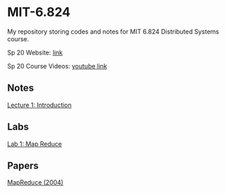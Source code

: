 # MIT-6.824
My repository storing codes and notes for MIT 6.824 Distributed Systems course.

Sp 20 Website: [link](http://nil.csail.mit.edu/6.824/2020/schedule.html)

Sp 20 Course Videos: [youtube link](https://www.youtube.com/watch?v=cQP8WApzIQQ&list=PLrw6a1wE39_tb2fErI4-WkMbsvGQk9_UB)

## Notes

[Lecture 1: Introduction](http://nil.csail.mit.edu/6.824/2020/notes/l01.txt)


## Labs

[Lab 1: Map Reduce](http://nil.csail.mit.edu/6.824/2020/labs/lab-mr.html)


## Papers

[MapReduce (2004)](http://nil.csail.mit.edu/6.824/2020/papers/mapreduce.pdf)
